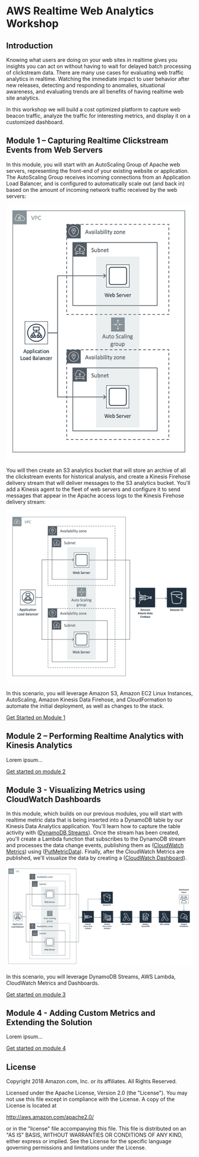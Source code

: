 # AWS Realtime Web Analytics Workshop

## Introduction

Knowing what users are doing on your web sites in realtime gives you insights you can act on without having to wait for delayed batch processing of clickstream data.  There are many use cases for evaluating web traffic analytics in realtime.  Watching the immediate impact to user behavior after new releases, detecting and responding to anomalies, situational awareness, and evaluating trends are all benefits of having realtime web site analytics.

In this workshop we will build a cost optimized platform to capture web beacon traffic, analyze the traffic for interesting metrics, and display it on a customized dashboard.

## Module 1 – Capturing Realtime Clickstream Events from Web Servers

In this module, you will start with an AutoScaling Group of Apache web servers, representing the front-end of your existing website or application.  The AutoScaling Group receives incoming connections from an Application Load Balancer, and is configured to automatically scale out (and back in) based on the amount of incoming network traffic received by the web servers:

![Frontend Web Server AutoScaling Group](images/module-1-start.png)

You will then create an S3 analytics bucket that will store an archive of all the clickstream events for historical analysis, and create a Kinesis Firehose delivery stream that will deliver messages to the S3 analytics bucket.  You'll add a Kinesis agent to the fleet of web servers and configure it to send messages that appear in the Apache access logs to the Kinesis Firehose delivery stream: 

![Kinesis Agent and Kinesis Data Firehose](images/module-1.png)

In this scenario, you will leverage Amazon S3, Amazon EC2 Linux Instances, AutoScaling, Amazon Kinesis Data Firehose, and CloudFormation to automate the initial deployment, as well as changes to the stack.

[Get Started on Module 1](module-1/README.md)

## Module 2 – Performing Realtime Analytics with Kinesis Analytics

Lorem ipsum...

[Get started on module 2](module-2/README.md)

## Module 3 - Visualizing Metrics using CloudWatch Dashboards

In this module, which builds on our previous modules, you will start with realtime metric data that is being inserted into a DynamoDB table by our Kinesis Data Analytics application.  You'll learn how to capture the table activity with ([DynamoDB Streams](https://docs.aws.amazon.com/amazondynamodb/latest/developerguide/Streams.html)).  Once the stream has been created, you'll create a Lambda function that subscribes to the DynamoDB stream and processes the data change events, publishing them as ([CloudWatch Metrics](https://docs.aws.amazon.com/AmazonCloudWatch/latest/monitoring/working_with_metrics.html)) using ([PutMetricData](https://docs.aws.amazon.com/AmazonCloudWatch/latest/APIReference/API_PutMetricData.html)).  Finally, after the CloudWatch Metrics are published, we'll visualize the data by creating a ([CloudWatch Dashboard](https://docs.aws.amazon.com/AmazonCloudWatch/latest/monitoring/CloudWatch_Dashboards.html)).

![Final Architecture Diagram](images/Realtime-Website-Analytics-Diagram.png)

In this scenario, you will leverage DynamoDB Streams, AWS Lambda, CloudWatch Metrics and Dashboards.

[Get started on module 3](module-3/README.md)

## Module 4 - Adding Custom Metrics and Extending the Solution

Lorem ipsum...

[Get started on module 4](module-4/README.md)

## License

Copyright 2018 Amazon.com, Inc. or its affiliates. All Rights Reserved.

Licensed under the Apache License, Version 2.0 (the "License"). You may not use this file except in compliance with the License. A copy of the License is located at

http://aws.amazon.com/apache2.0/

or in the "license" file accompanying this file. This file is distributed on an "AS IS" BASIS, WITHOUT WARRANTIES OR CONDITIONS OF ANY KIND, either express or implied. See the License for the specific language governing permissions and limitations under the License.
